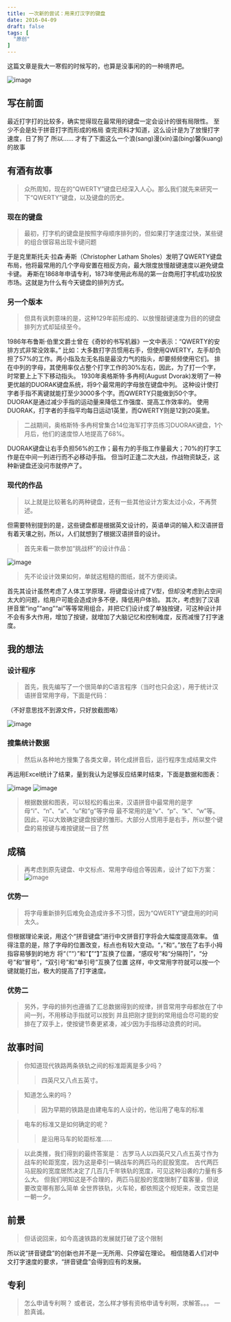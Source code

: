 ```yaml
---
title: 一次新的尝试：用来打汉字的键盘
date: 2016-04-09
draft: false
tags: [
  "原创"
]
---
```


这篇文章是我大一寒假的时候写的，也算是没事闲的的一种境界吧。

<!--more-->

![image](https://user-images.githubusercontent.com/17971291/31883995-4fd0d378-b7b1-11e7-9c97-a582a16ad0fd.png)

## 写在前面

最近打字打的比较多，确实觉得现在最常用的键盘一定会设计的很有局限性。
至少不会是处于拼音打字而形成的格局
查完资料才知道，这么设计是为了放慢打字速度，日了狗了
所以……
才有了下面这么一个浪(sang)漫(xin)温(bing)馨(kuang)的故事

## 有酒有故事

>众所周知，现在的“QWERTY”键盘已经深入人心。那么我们就先来研究一下“QWERTY”键盘，以及键盘的历史。

### 现在的键盘

>最初，打字机的键盘是按照字母顺序排列的，但如果打字速度过快，某些键的组合很容易出现卡键问题

于是克里斯托夫·拉森·寿斯（Christopher Latham Sholes）发明了QWERTY键盘布局，他将最常用的几个字母安置在相反方向，最大限度放慢敲键速度以避免键盘卡键。
寿斯在1868年申请专利，1873年使用此布局的第一台商用打字机成功投放市场。这就是为什么有今天键盘的排列方式。

### 另一个版本

>但具有讽刺意味的是，这种129年前形成的、以放慢敲键速度为目的的键盘排列方式却延续至今。

1986年布鲁斯·伯里文爵士曾在《奇妙的书写机器》一文中表示：“QWERTY的安排方式非常没效率。”
比如：大多数打字员惯用右手，但使用QWERTY，左手却负担了57%的工作。两小指及左无名指是最没力气的指头，却要频频使用它们。
排在中列的字母，其使用率仅占整个打字工作的30%左右，因此，为了打一个字，时常要上上下下移动指头。
1930年奥格斯特·多冉柯(August Dvorak)发明了一种更优越的DUORAK键盘系统，将9个最常用的字母放在键盘中列。
这种设计使打字者手指不离键就能打至少3000多个字。而QWERTY只能做到50个字。DUORAK是通过减少手指的运动量来降低工作强度、提高工作效率的。
使用DUORAK，打字者的手指平均每日运动1英里，而QWERTY则是12到20英里。

>二战期间，奥格斯特·多冉柯曾集合14位海军打字员练习DUORAK键盘，1个月后，他们的速度惊人地提高了68%。

DUORAK键盘让右手负担56%的工作；最有力的手指工作量最大；70%的打字工作是在中间一列进行而不必移动手指。
但当时正逢二次大战，作战物资缺乏，这种新键盘还没问市就停产了。

### 现代的作品

>以上就是比较著名的两种键盘，还有一些其他设计方案太过小众，不再赘述。

但需要特别提到的是，这些键盘都是根据英文设计的，英语单词的输入和汉语拼音有着天壤之别，所以，人们就想到了根据汉语拼音的设计。

>首先来看一款参加“挑战杯”的设计作品：

![image](https://user-images.githubusercontent.com/17971291/31884018-64ea2386-b7b1-11e7-891d-d31a01f22e2b.png)

>先不论设计效果如何，单就这粗糙的图纸，就不方便阅读。

首先其设计虽然考虑了人体工学原理，将键盘设计成了V型，但却没考虑到占空间太大的问题，给用户可能会造成许多不便，降低用户体验。
其次，考虑到了汉语拼音里“ing”“ang”“ai”等等常用组合，并把它们设计成了单独按键，可这种设计并不会有多大作用，增加了按键，就增加了大脑记忆和控制难度，反而减慢了打字速度。

## 我的想法

### 设计程序

>首先，我先编写了一个很简单的C语言程序（当时也只会这），用于统计汉语拼音常用字母，下面是代码：

（不好意思找不到源文件，只好放截图咯）

![image](https://user-images.githubusercontent.com/17971291/31884027-700b963c-b7b1-11e7-8911-fa6d1057feee.png)

### 搜集统计数据

>然后从各种地方搜集了各类文章，转化成拼音后，运行程序生成结果文件

再运用Excel统计了结果，量到我认为足够反应结果时结束，下面是数据和图表：

![image](https://user-images.githubusercontent.com/17971291/31884041-78daffa0-b7b1-11e7-87e9-ddb4ebcb2e07.png)
![image](https://user-images.githubusercontent.com/17971291/31884046-80340aee-b7b1-11e7-8b33-82a2a5f10a7b.png)

>根据数据和图表，可以轻松的看出来，汉语拼音中最常用的是字母“i”、“n”、“a”、“u”和“g”等字母
最不常用的是“v”、“p”、“k”、“w”等。因此，可以大致确定键盘按键的雏形。大部分人惯用手是右手，所以整个键盘的易按键与难按键就一目了然

## 成稿

>再考虑到原先键盘、中文标点、常用字母组合等因素，设计了如下方案：
![image](https://user-images.githubusercontent.com/17971291/31884112-b6ccfd40-b7b1-11e7-846d-70ddf39cda5b.png)

### 优势一

>将字母重新排列后难免会造成许多不习惯，因为“QWERTY”键盘用的时间太久。

但根据理论来说，用这个“拼音键盘”进行中文拼音打字将会大幅度提高效率。
值得注意的是，除了字母的位置改变，标点也有较大变动。“，”和“。”放在了右手小拇指容易够到的地方
将“（”“）”和“【”“】”互换了位置，“感叹号”和“分隔符|”，“分号”和“冒号”，“双引号”和“单引号”互换了位置
这样，中文常用字符就可以按一个键就能打出，极大的提高了打字速度。

### 优势二

>另外，字母的排列也遵循了汇总数据得到的规律，拼音常用字母都放在了中间一列，不用移动手指就可以按到
并且把刚才提到的常用组合尽可能的安排在了双手上，使按键节奏更紧凑，减少因为手指移动浪费的时间。

## 故事时间

>你知道现代铁路两条铁轨之间的标准距离是多少吗？
>>四英尺又八点五英寸。

>知道怎么来的吗？
>>因为早期的铁路是由建电车的人设计的，他沿用了电车的标准

>电车的标准又是如何确定的呢？
>>是沿用马车的轮距标准……

>以此类推，我们得到的最终答案是：
古罗马人以四英尺又八点五英寸作为战车的轮距宽度，因为这是牵引一辆战车的两匹马的屁股宽度。
古代两匹马屁股的宽度居然决定了几百几千年铁轨的宽度，可见这种沿袭的力量有多么大。
但我们明知这是不合理的，两匹马屁股的宽度限制了载客量，但说要改变哪有那么简单
全世界铁轨，火车轮，都依照这个规矩来，改变岂是一朝一夕。

## 前景

>但话说回来，如今高速铁路的发展就打破了这个限制

所以说“拼音键盘”的创新也并不是一无所用、只停留在理论。
相信随着人们对中文打字速度的要求，“拼音键盘”会得到应有的发展。

## 专利

>怎么申请专利啊？
或者说，怎么样才够有资格申请专利啊，求解答。。。
一脸真诚。
